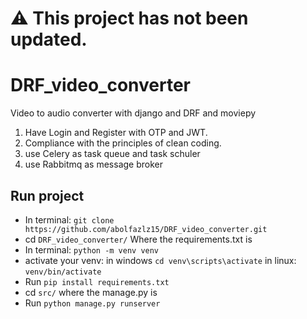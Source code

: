 # ⚠️ This project has not been updated.
# DRF_video_converter
Video to audio converter with django and DRF and moviepy 

1. Have Login and Register with OTP and JWT.
2. Compliance with the principles of clean coding.
3. use Celery as task queue and task schuler
4. use Rabbitmq as message broker 

## Run project
- In terminal: `git clone https://github.com/abolfazlz15/DRF_video_converter.git`
- cd `DRF_video_converter/` Where the requirements.txt is
- In terminal: `python -m venv venv`
- activate your venv: in windows `cd venv\scripts\activate` in linux: `venv/bin/activate`
- Run `pip install requirements.txt`
- cd `src/` where the manage.py is
- Run `python manage.py runserver`
